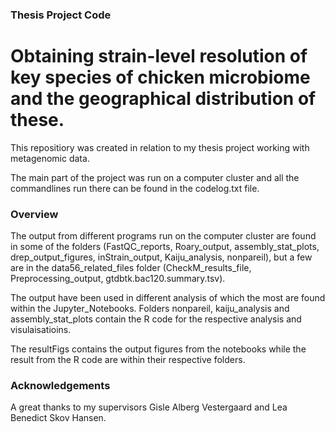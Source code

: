 ### Thesis Project Code

# Obtaining strain-level resolution of key species of chicken microbiome and the geographical distribution of these.

This repositiory was created in relation to my thesis project working with metagenomic data. 

The main part of the project was run on a computer cluster and all the commandlines run there can be found in the codelog.txt file. 

### Overview
The output from different programs run on the computer cluster are found in some of the folders (FastQC_reports,  Roary_output, assembly_stat_plots, drep_output_figures, inStrain_output, Kaiju_analysis, nonpareil), but a few are in the data56_related_files folder (CheckM_results_file, Preprocessing_output, gtdbtk.bac120.summary.tsv). 

The output have been used in different analysis of which the most are found within the Jupyter_Notebooks. Folders nonpareil, kaiju_analysis and assembly_stat_plots contain the R code for the respective analysis and visulaisatioins. 

The resultFigs contains the output figures from the notebooks while the result from the R code are within their respective folders. 


### Acknowledgements  
A great thanks to my supervisors Gisle Alberg Vestergaard and Lea Benedict Skov Hansen. 